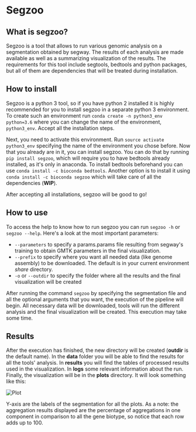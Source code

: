 # Segzoo

## What is segzoo?

Segzoo is a tool that allows to run various genomic analysis on a segmentation obtained by segway. The results of each analysis are made available as well as a summarizing visualization of the results. The requirements for this tool include segtools, bedtools and python packages, but all of them are dependencies that will be treated during installation.

## How to install

Segzoo is a python 3 tool, so if you have python 2 installed it is highly recommended for you to install segzoo in a separate python 3 environment. To create such an environment run `conda create -n python3_env python=3.6` where you can change the name of the environment, `python3_env`. Accept all the installation steps.

Next, you need to activate this environment. Run `source activate python3_env` specifying the name of the environment you chose before. Now that you already are in it, you can install segzoo. You can do that by running `pip install segzoo`, which will require you to have bedtools already installed, as it's only in anaconda. To install bedtools beforehand you can use `conda install -c bioconda bedtools`. Another option is to install it using `conda install -c bioconda segzoo` which will take care of all the dependencies (__WIP__).

After accepting all installations, segzoo will be good to go!

## How to use

To access the help to know how to run segzoo you can run `segzoo -h` or `segzoo --help`. Here's a look at the most important parameters:
- `--parameters` to specify a params.params file resulting from segway's training to obtain GMTK parameters in the final visualization.
- `--prefix` to specify where you want all needed data (like genome assembly) to be downloaded. The default is in your current environment *share* directory.
- `-o` or `--outdir` to specify the folder where all the results and the final visualization will be created

After running the command `segzoo` by specifying the segmentation file and all the optional arguments that you want, the execution of the pipeline will begin. All necessary data will be downloaded, tools will run the different analysis and the final visualization will be created. This execution may take some time.

## Results

After the execution has finished, the new directory will be created (**outdir** is the default name). In the **data** folder you will be able to find the results for all the tools' analysis. In **results** you will find the tables of processed results used in the visualization. In **logs** some relevant information about the run. Finally, the visualization will be in the **plots** directory. It will look something like this:

![Plot](https://bitbucket.org/hoffmanlab/segzoo/raw/default/plots/plot.png)

Y-axis are the labels of the segmentation for all the plots. As a note: the aggregation results displayed are the percentage of aggregations in one component in comparison to all the gene biotype, so notice that each row adds up to 100.
